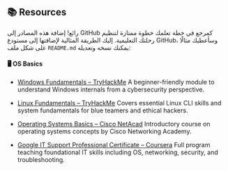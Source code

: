 ## 📚 Resources

رائع! إضافة هذه المصادر إلى GitHub كمرجع في خطة تعلمك خطوة ممتازة لتنظيم رحلتك التعليمية. إليك الطريقة المثالية لإضافتها إلى مستودع GitHub، وسأعطيك مثالًا على شكل ملف `README.md` يمكنك نسخه وتعديله:


#### 🖥️ OS Basics

* [Windows Fundamentals – TryHackMe](https://tryhackme.com/module/windows-fundamentals)
  A beginner-friendly module to understand Windows internals from a cybersecurity perspective.

* [Linux Fundamentals – TryHackMe](https://tryhackme.com/module/linux-fundamentals)
  Covers essential Linux CLI skills and system fundamentals for blue teamers and ethical hackers.

* [Operating Systems Basics – Cisco NetAcad](https://www.netacad.com/courses/operating-systems-basics?courseLang=en-US)
  Introductory course on operating systems concepts by Cisco Networking Academy.

* [Google IT Support Professional Certificate – Coursera](https://www.coursera.org/professional-certificates/google-it-support)
  Full program teaching foundational IT skills including OS, networking, security, and troubleshooting.
